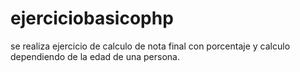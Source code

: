 # ejerciciobasicophp
se realiza ejercicio de calculo de nota final con porcentaje y calculo dependiendo de la edad de una persona.
